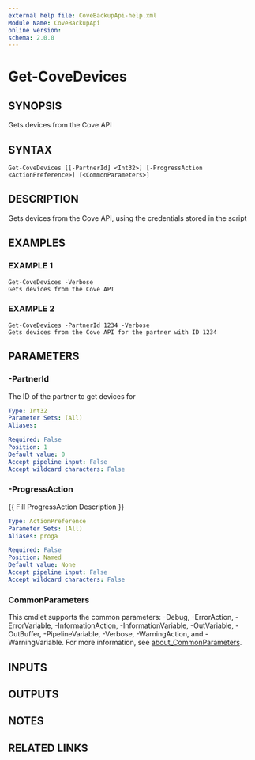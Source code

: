 ```yaml
---
external help file: CoveBackupApi-help.xml
Module Name: CoveBackupApi
online version:
schema: 2.0.0
---
```


# Get-CoveDevices

## SYNOPSIS
Gets devices from the Cove API

## SYNTAX

```
Get-CoveDevices [[-PartnerId] <Int32>] [-ProgressAction <ActionPreference>] [<CommonParameters>]
```

## DESCRIPTION
Gets devices from the Cove API, using the credentials stored in the script

## EXAMPLES

### EXAMPLE 1
```
Get-CoveDevices -Verbose
Gets devices from the Cove API
```

### EXAMPLE 2
```
Get-CoveDevices -PartnerId 1234 -Verbose
Gets devices from the Cove API for the partner with ID 1234
```

## PARAMETERS

### -PartnerId
The ID of the partner to get devices for

```yaml
Type: Int32
Parameter Sets: (All)
Aliases:

Required: False
Position: 1
Default value: 0
Accept pipeline input: False
Accept wildcard characters: False
```

### -ProgressAction
{{ Fill ProgressAction Description }}

```yaml
Type: ActionPreference
Parameter Sets: (All)
Aliases: proga

Required: False
Position: Named
Default value: None
Accept pipeline input: False
Accept wildcard characters: False
```

### CommonParameters
This cmdlet supports the common parameters: -Debug, -ErrorAction, -ErrorVariable, -InformationAction, -InformationVariable, -OutVariable, -OutBuffer, -PipelineVariable, -Verbose, -WarningAction, and -WarningVariable. For more information, see [about_CommonParameters](http://go.microsoft.com/fwlink/?LinkID=113216).

## INPUTS

## OUTPUTS

## NOTES

## RELATED LINKS
